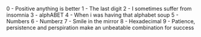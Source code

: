 0 - Positive anything is better
1 - The last digit
2 - I sometimes suffer from insomnia
3 - alphABET
4 - When i was having that alphabet soup
5 - Numbers
6 - Numberz
7 - Smile in the mirror
8 - Hexadecimal
9 - Patience, persistence and perspiration make an unbeatable combination for success

